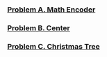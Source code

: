 
### [Problem A. Math Encoder](https://code.google.com/codejam/contest/11304486/dashboard)
### [Problem B. Center](https://code.google.com/codejam/contest/11304486/dashboard#s=p1)
### [Problem C. Christmas Tree](https://code.google.com/codejam/contest/11304486/dashboard#s=p2)
